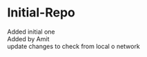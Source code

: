 # Initial-Repo
Added initial one
<br>
Added by Amit
<br>
update changes to check from local o network